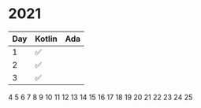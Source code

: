 # 2021

Day | Kotlin | Ada
--- | --- | ---
1 | :white_check_mark:
2 | :white_check_mark:
3 | :white_check_mark:
4
5
6
7
8
9
10
11
12
13
14
15
16
17
18
19
20
21
22
23
24
25
